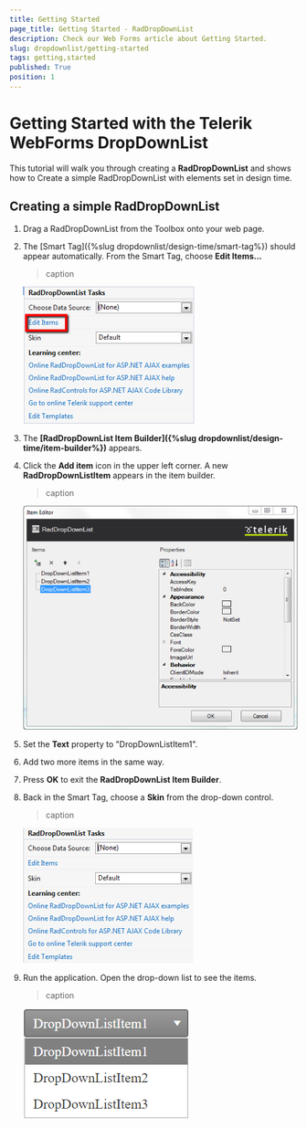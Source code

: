 ```yaml
---
title: Getting Started
page_title: Getting Started - RadDropDownList
description: Check our Web Forms article about Getting Started.
slug: dropdownlist/getting-started
tags: getting,started
published: True
position: 1
---
```


# Getting Started with the Telerik WebForms DropDownList



This tutorial will walk you through creating a **RadDropDownList** and shows how to Create a simple RadDropDownList with elements set in design time.

## Creating a simple RadDropDownList

1. Drag a RadDropDownList from the Toolbox onto your web page.

2. The [Smart Tag]({%slug dropdownlist/design-time/smart-tag%}) should appear automatically. From the Smart Tag, choose **Edit Items...**
	>caption 

	![dropdownlist-gettingstarted-edititems](images/dropdownlist-gettingstarted-edititems.png "dropdownlist-gettingstarted-edititems")

3. The **[RadDropDownList Item Builder]({%slug dropdownlist/design-time/item-builder%})** appears.

4. Click the **Add item** icon in the upper left corner. A new **RadDropDownListItem** appears in the item builder.
	>caption 

	![dropdownlist-gettingstarted-itembuilder](images/dropdownlist-gettingstarted-itembuilder.png "dropdownlist-gettingstarted-itembuilder")

5. Set the **Text** property to "DropDownListItem1".

6. Add two more items in the same way.

7. Press **OK** to exit the **RadDropDownList Item Builder**.

8. Back in the Smart Tag, choose a **Skin** from the drop-down control.
	>caption 

	![dropdownlist-gettingstarted-skin](images/dropdownlist-gettingstarted-skin.png "dropdownlist-gettingstarted-skin") 

9. Run the application. Open the drop-down list to see the items.
	>caption 

	![dropdownlist-gettingstarted-ready](images/dropdownlist-gettingstarted-ready.png "dropdownlist-gettingstarted-ready")
